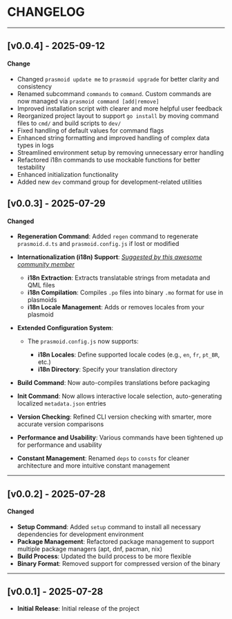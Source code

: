 # CHANGELOG

---

## [v0.0.4] - 2025-09-12

#### Change

- Changed `prasmoid update me` to `prasmoid upgrade` for better clarity and consistency
- Renamed subcommand `commands` to `command`. Custom commands are now managed via `prasmoid command [add|remove]`
- Improved installation script with clearer and more helpful user feedback
- Reorganized project layout to support `go install` by moving command files to `cmd/` and build scripts to `dev/`
- Fixed handling of default values for command flags
- Enhanced string formatting and improved handling of complex data types in logs
- Streamlined environment setup by removing unnecessary error handling
- Refactored i18n commands to use mockable functions for better testability
- Enhanced initialization functionality
- Added new `dev` command group for development-related utilities

## [v0.0.3] - 2025-07-29

#### Changed

- **Regeneration Command**: Added `regen` command to regenerate `prasmoid.d.ts` and `prasmoid.config.js` if lost or modified
- **Internationalization (i18n) Support**:
  _[Suggested by this awesome community member](https://www.reddit.com/r/kde/comments/1mb9paz/comment/n5mt6tg/?utm_source=share&utm_medium=web3x&utm_name=web3xcss&utm_term=1&utm_content=share_button)_

  - **i18n Extraction**: Extracts translatable strings from metadata and QML files
  - **i18n Compilation**: Compiles `.po` files into binary `.mo` format for use in plasmoids
  - **i18n Locale Management**: Adds or removes locales from your plasmoid

- **Extended Configuration System**:

  - The `prasmoid.config.js` now supports:

    - **i18n Locales**: Define supported locale codes (e.g., `en`, `fr`, `pt_BR`, etc.)
    - **i18n Directory**: Specify your translation directory

- **Build Command**: Now auto-compiles translations before packaging
- **Init Command**: Now allows interactive locale selection, auto-generating localized `metadata.json` entries
- **Version Checking**: Refined CLI version checking with smarter, more accurate version comparisons
- **Performance and Usability**: Various commands have been tightened up for performance and usability
- **Constant Management**: Renamed `deps` to `consts` for cleaner architecture and more intuitive constant management

---

## [v0.0.2] - 2025-07-28

#### Changed

- **Setup Command**: Added `setup` command to install all necessary dependencies for development environment
- **Package Management**: Refactored package management to support multiple package managers (apt, dnf, pacman, nix)
- **Build Process**: Updated the build process to be more flexible
- **Binary Format**: Removed support for compressed version of the binary

---

## [v0.0.1] - 2025-07-28

- **Initial Release**: Initial release of the project

